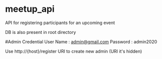 # meetup_api
API for registering participants for an upcoming event

DB is also present in root directory

#Admin Credential
User Name : admin@gmail.com	
Password  : admin2020

Use http://{host}/register URI to create new admin (URI it's hidden)









